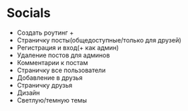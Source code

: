 # Socials

- Создать роутинг +
- Страничку посты(общедоступные/только для друзей)
- Регистрация и вход(+ как админ)
- Удаление постов для админов
- Комментарии к постам
- Страничку все пользователи
- Добавление в друзья
- Страничку друзья
- Дизайн
- Светлую/темную темы